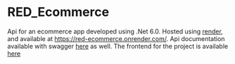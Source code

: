 # RED_Ecommerce

Api for an ecommerce app developed using .Net 6.0. Hosted using <a href="https://render.com/">render</a>, and available at <a href="https://red-ecommerce.onrender.com/">https://red-ecommerce.onrender.com/</a>. Api documentation available with swagger <a href="https://red-ecommerce.onrender.com/swagger/index.html">here</a> as well. 
The frontend for the project is available <a href="https://github.com/AryamW/ecommerce_app">here</a>
